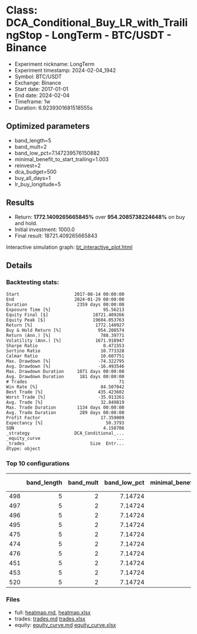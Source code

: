 # Class: DCA_Conditional_Buy_LR_with_TrailingStop - LongTerm - BTC/USDT - Binance

- Experiment nickname: LongTerm 
- Experiment timestamp: 2024-02-04_1942 
- Symbol: BTC/USDT
- Exchange: Binance
- Start date: 2017-01-01
- End date: 2024-02-04
- Timeframe: 1w
- Duration: 6.9239301681518555s

## Optimized parameters

- band_length=5
- band_mult=2
- band_low_pct=7.147239576150882
- minimal_benefit_to_start_trailing=1.003
- reinvest=2
- dca_budget=500
- buy_all_days=1
- lr_buy_longitude=5

## Results

- Return: **1772.1409265665845%** over **954.2085738224648%** on buy and hold.
- Initial investment: 1000.0
- Final result: 18721.409265665843

Interactive simulation graph: [bt_interactive_plot.html](bt_interactive_plot.html)

## Details 
### Backtesting stats:

```
Start                     2017-08-14 00:00:00
End                       2024-01-29 00:00:00
Duration                   2359 days 00:00:00
Exposure Time [%]                    95.56213
Equity Final [$]                 18721.409266
Equity Peak [$]                  19604.053763
Return [%]                        1772.140927
Buy & Hold Return [%]              954.208574
Return (Ann.) [%]                   788.39771
Volatility (Ann.) [%]             1671.918947
Sharpe Ratio                         0.471553
Sortino Ratio                       10.773328
Calmar Ratio                        10.607751
Max. Drawdown [%]                  -74.322795
Avg. Drawdown [%]                  -16.493546
Max. Drawdown Duration     1071 days 00:00:00
Avg. Drawdown Duration      181 days 00:00:00
# Trades                                   71
Win Rate [%]                        84.507042
Best Trade [%]                     435.423602
Worst Trade [%]                    -35.913261
Avg. Trade [%]                      32.849819
Max. Trade Duration        1134 days 00:00:00
Avg. Trade Duration         289 days 00:00:00
Profit Factor                       17.359009
Expectancy [%]                        50.3793
SQN                                  4.158706
_strategy                 DCA_Conditional_...
_equity_curve                             ...
_trades                         Size  Entr...
dtype: object
```

### Top 10 configurations

|     |   band_length |   band_mult |   band_low_pct |   minimal_benefit_to_start_trailing |   reinvest |   dca_budget |   buy_all_days |   lr_buy_longitude |   Return [%] |
|----:|--------------:|------------:|---------------:|------------------------------------:|-----------:|-------------:|---------------:|-------------------:|-------------:|
| 498 |             5 |           2 |        7.14724 |                               1.003 |          2 |          500 |              1 |                  5 |      1772.14 |
| 497 |             5 |           2 |        7.14724 |                               1.003 |          2 |          500 |              1 |                  4 |      1741.64 |
| 496 |             5 |           2 |        7.14724 |                               1.003 |          2 |          500 |              1 |                  3 |      1660.59 |
| 495 |             5 |           2 |        7.14724 |                               1.003 |          2 |          500 |              1 |                  2 |      1618.84 |
| 475 |             5 |           2 |        7.14724 |                               1.003 |          2 |          400 |              1 |                  4 |      1609.72 |
| 474 |             5 |           2 |        7.14724 |                               1.003 |          2 |          400 |              1 |                  3 |      1577.73 |
| 476 |             5 |           2 |        7.14724 |                               1.003 |          2 |          400 |              1 |                  5 |      1437.76 |
| 451 |             5 |           2 |        7.14724 |                               1.003 |          2 |          200 |              1 |                  2 |      1415.9  |
| 453 |             5 |           2 |        7.14724 |                               1.003 |          2 |          200 |              1 |                  4 |      1395.33 |
| 520 |             5 |           2 |        7.14724 |                               1.003 |          2 |         1000 |              1 |                  5 |      1333.13 |

### Files

- full: [heatmap.md](heatmap_df.md), [heatmap.xlsx](heatmap_df.xlsx) 
- trades: [trades.md](trades.md) [trades.xlsx](trades.xlsx)
- equity: [equity_curve.md](equity_curve.md) [equity_curve.xlsx](equity_curve.xlsx)

